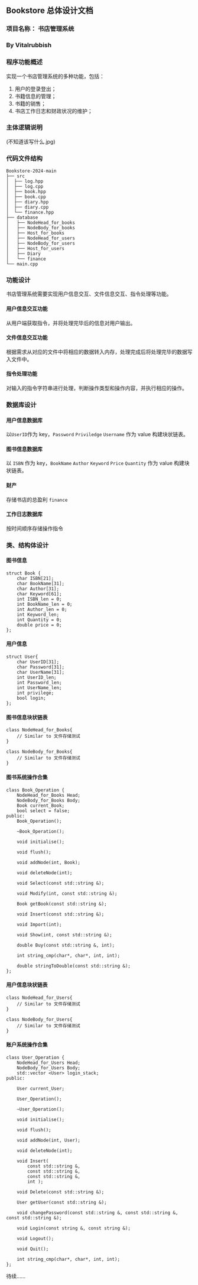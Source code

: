 ## Bookstore 总体设计文档
### 项目名称： 书店管理系统
### By Vitalrubbish
### 程序功能概述
实现一个书店管理系统的多种功能，包括：
1. 用户的登录登出；
2. 书籍信息的管理；
3. 书籍的销售；
4. 书店工作日志和财政状况的维护；

### 主体逻辑说明
(不知道该写什么.jpg)
### 代码文件结构
```
Bookstore-2024-main
├── src
│  ├── log.hpp
│  ├── log.cpp
│  ├── book.hpp
│  ├── book.cpp
│  ├── diary.hpp
│  ├── diary.cpp
│  └── finance.hpp
├── database
│   ├── NodeHead_for_books
│   ├── NodeBody_for_books
│   ├── Host_for_books
│   ├── NodeHead_for_users
│   ├── NodeBody_for_users
│   ├── Host_for_users
│   ├── Diary
│   └── finance
└── main.cpp
```
### 功能设计
书店管理系统需要实现用户信息交互、文件信息交互、指令处理等功能。
#### 用户信息交互功能
从用户端获取指令，并将处理完毕后的信息对用户输出。
#### 文件信息交互功能
根据需求从对应的文件中将相应的数据转入内存，处理完成后将处理完毕的数据写入文件中。
#### 指令处理功能
对输入的指令字符串进行处理，判断操作类型和操作内容，并执行相应的操作。

### 数据库设计
#### 用户信息数据库
以`UserID`作为 key，`Password` `Priviledge` `Username` 作为 value 构建块状链表。
#### 图书信息数据库
以 `ISBN` 作为 key，`BookName` `Author` `Keyword` `Price` `Quantity` 作为 value 构建块状链表。
#### 财产
存储书店的总盈利 `finance`
#### 工作日志数据库
按时间顺序存储操作指令

### 类、结构体设计
#### 图书信息
```
struct Book {
    char ISBN[21];
    char BookName[31];
    char Author[31];
    char Keyword[61];
    int ISBN_len = 0;
    int BookName_len = 0;
    int Author_len = 0;
    int Keyword_len;
    int Quantity = 0;
    double price = 0;
};
```
#### 用户信息
```
struct User{
    char UserID[31];
    char Password[31];
    char UserName[31];
    int UserID_len;
    int Password_len;
    int UserName_len;
    int privilege;
    bool login;
};
```
#### 图书信息块状链表
```
class NodeHead_for_Books{
    // Similar to 文件存储测试
}

class NodeBody_for_Books{
    // Similar to 文件存储测试
}
```
#### 图书系统操作合集
```
class Book_Operation {
    NodeHead_for_Books Head;
    NodeBody_for_Books Body;
    Book current_Book;
    bool select = false;
public:
    Book_Operation();

    ~Book_Operation();

    void initialise();

    void flush();

    void addNode(int, Book);

    void deleteNode(int);

    void Select(const std::string &);

    void Modify(int, const std::string &);

    Book getBook(const std::string &);

    void Insert(const std::string &);

    void Import(int);

    void Show(int, const std::string &);

    double Buy(const std::string &, int);

    int string_cmp(char*, char*, int, int);

    double stringToDouble(const std::string &);
};
```
#### 用户信息块状链表
```
class NodeHead_for_Users{
    // Similar to 文件存储测试
}

class NodeBody_for_Users{
    // Similar to 文件存储测试
}
```
#### 账户系统操作合集
```
class User_Operation {
    NodeHead_for_Users Head;
    NodeBody_for_Users Body;
    std::vector <User> login_stack;
public:

    User current_User;

    User_Operation();

    ~User_Operation();

    void initialise();

    void flush();

    void addNode(int, User);

    void deleteNode(int);

    void Insert(
        const std::string &,
        const std::string &,
        const std::string &,
        int );

    void Delete(const std::string &);

    User getUser(const std::string &);

    void changePassword(const std::string &, const std::string &, const std::string &);

    void Login(const string &, const string &);

    void Logout();

    void Quit();

    int string_cmp(char*, char*, int, int);
};
```
待续……